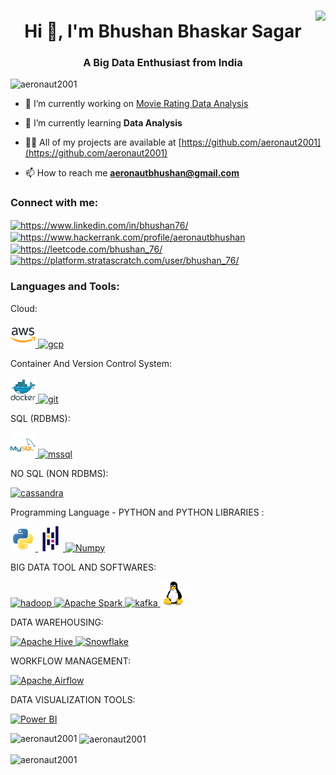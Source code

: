 
###

<img align="right" height="200" src="https://camo.githubusercontent.com/62da68eb62b1e5f175f7d1f0191dd89a653d7908feb22d37d4a0ab07365d6791/68747470733a2f2f6d656469612e67697068792e636f6d2f6d656469612f4d3967624264396e6244724f5475314d71782f67697068792e676966"  />






<h1 align="center">Hi 👋, I'm Bhushan Bhaskar Sagar</h1>
<h3 align="center">A Big Data Enthusiast from India</h3>

<p align="left"> <img src="https://komarev.com/ghpvc/?username=aeronaut2001&label=Profile%20views&color=0e75b6&style=flat" alt="aeronaut2001" /> </p>

- 🔭 I’m currently working on [Movie Rating Data Analysis](https://github.com/aeronaut2001/Movie-Rating-Analysis)

- 🌱 I’m currently learning **Data Analysis**

- 👨‍💻 All of my projects are available at [https://github.com/aeronaut2001](https://github.com/aeronaut2001)

- 📫 How to reach me **aeronautbhushan@gmail.com**

<h3 align="left">Connect with me:</h3>
<p align="left">
<a href="https://www.linkedin.com/in/bhushan76/" target="blank"><img align="center" src="https://raw.githubusercontent.com/rahuldkjain/github-profile-readme-generator/master/src/images/icons/Social/linked-in-alt.svg" alt="https://www.linkedin.com/in/bhushan76/" height="30" width="40" /></a>
<a href="https://www.hackerrank.com/https://www.hackerrank.com/profile/aeronautbhushan" target="blank"><img align="center" src="https://upload.wikimedia.org/wikipedia/commons/4/40/HackerRank_Icon-1000px.png" alt="https://www.hackerrank.com/profile/aeronautbhushan" height="30" width="40" /></a> 
<a href="https://www.leetcode.com/https://leetcode.com/bhushan_76/" target="blank"><img align="center" src="https://raw.githubusercontent.com/rahuldkjain/github-profile-readme-generator/master/src/images/icons/Social/leet-code.svg" alt="https://leetcode.com/bhushan_76/" height="30" width="40" /></a>
<a href="https://www.stratascratch.com/https://platform.stratascratch.com/user/bhushan_76" target="blank"><img align="center" src="https://avatars.githubusercontent.com/u/36822423?s=200&v=4" alt="https://platform.stratascratch.com/user/bhushan_76/" height="30" width="40" /></a>
</p>      
        
<h3 align="left">Languages and Tools:</h3>

<p align="left"> Cloud: </p>
<p align="left"> <a href="https://aws.amazon.com" target="_blank" rel="noreferrer"> <img src="https://raw.githubusercontent.com/devicons/devicon/master/icons/amazonwebservices/amazonwebservices-original-wordmark.svg" alt="aws" width="40" height="40"/> </a> 
 <a href="https://cloud.google.com" target="_blank" rel="noreferrer"> <img src="https://www.vectorlogo.zone/logos/google_cloud/google_cloud-icon.svg" alt="gcp" width="40" height="40"/> </a> </p>

<p align="left"> Container And Version Control System: </p>
  <a href="https://www.docker.com/" target="_blank" rel="noreferrer"> <img src="https://raw.githubusercontent.com/devicons/devicon/master/icons/docker/docker-original-wordmark.svg" alt="docker" width="40" height="40"/> </a> <a href="https://git-scm.com/" target="_blank" rel="noreferrer"> <img src="https://www.vectorlogo.zone/logos/git-scm/git-scm-icon.svg" alt="git" width="40" height="40"/> </a> </p>
      
<p align="left"> SQL (RDBMS): </p>
<a href="https://www.mysql.com/" target="_blank" rel="noreferrer"> <img src="https://raw.githubusercontent.com/devicons/devicon/master/icons/mysql/mysql-original-wordmark.svg" alt="mysql" width="40" height="40"/> </a> 
  <a href="https://www.microsoft.com/en-us/sql-server" target="_blank" rel="noreferrer"> <img src="https://www.svgrepo.com/show/303229/microsoft-sql-server-logo.svg" alt="mssql" width="40" height="40"/> </a> </p>

<p align="left"> NO SQL (NON RDBMS): </p>
  <a href="https://cassandra.apache.org/" target="_blank" rel="noreferrer"> <img src="https://www.vectorlogo.zone/logos/apache_cassandra/apache_cassandra-icon.svg" alt="cassandra" width="40" height="40"/> </a> </p>

<p align="left"> Programming Language - PYTHON and PYTHON LIBRARIES : </p>
    <a href="https://www.python.org" target="_blank" rel="noreferrer"> <img src="https://raw.githubusercontent.com/devicons/devicon/master/icons/python/python-original.svg" alt="python" width="40" height="40"/> </a> 
  <a href="https://pandas.pydata.org/" target="_blank" rel="noreferrer"> <img src="https://raw.githubusercontent.com/devicons/devicon/2ae2a900d2f041da66e950e4d48052658d850630/icons/pandas/pandas-original.svg" alt="pandas" width="40" height="40"/> </a> 
  <a href="https://www.Numpy.org" target="_blank" rel="noreferrer"> <img src="https://upload.wikimedia.org/wikipedia/commons/thumb/3/31/NumPy_logo_2020.svg/1280px-NumPy_logo_2020.svg.png" alt="Numpy" width="40" height="40"/> </a> </p>

<p align="left"> BIG DATA TOOL AND SOFTWARES: </p> 
  <a href="https://hadoop.apache.org/" target="_blank" rel="noreferrer"> <img src="https://www.vectorlogo.zone/logos/apache_hadoop/apache_hadoop-icon.svg" alt="hadoop" width="40" height="40"/> </a> 
<a href="https://spark.apache.org" target="_blank" rel="noreferrer"> <img src="https://upload.wikimedia.org/wikipedia/commons/f/f3/Apache_Spark_logo.svg" alt="Apache Spark" width="40" height="40"/> </a> 
  <a href="https://kafka.apache.org/" target="_blank" rel="noreferrer"> <img src="https://www.vectorlogo.zone/logos/apache_kafka/apache_kafka-icon.svg" alt="kafka" width="40" height="40"/> </a> 
  <a href="https://www.linux.org/" target="_blank" rel="noreferrer"> <img src="https://raw.githubusercontent.com/devicons/devicon/master/icons/linux/linux-original.svg" alt="linux" width="40" height="40"/> </a> </p>
  
<p align="left"> DATA WAREHOUSING: </p> 
<a href="https://hive.apache.org" target="_blank" rel="noreferrer"> <img src="https://upload.wikimedia.org/wikipedia/commons/b/bb/Apache_Hive_logo.svg" alt="Apache Hive" width="40" height="40"/> </a>
<a href="https://www.snowflake.com" target="_blank" rel="noreferrer"> <img src="https://upload.wikimedia.org/wikipedia/commons/f/ff/Snowflake_Logo.svg" alt="Snowflake" width="40" height="40"/> </a></p>

<p align="left"> WORKFLOW MANAGEMENT: </p> 
<a href="https://airflow.apache.org" target="_blank" rel="noreferrer"> <img src="https://upload.wikimedia.org/wikipedia/commons/d/de/AirflowLogo.png" alt="Apache Airflow" width="40" height="40"/> </a></p>

<p align="left"> DATA VISUALIZATION TOOLS: </p> 
<a href="https://powerbi.microsoft.com" target="_blank" rel="noreferrer"> <img src="https://upload.wikimedia.org/wikipedia/en/2/20/Power_BI_logo.svg" alt="Power BI" width="40" height="40"/> </a> </p>





<p><img align="left" src="https://github-readme-stats.vercel.app/api/top-langs?username=aeronaut2001&show_icons=true&locale=en&layout=compact" alt="aeronaut2001" /></p>

<p>&nbsp;<img align="center" src="https://github-readme-stats.vercel.app/api?username=aeronaut2001&show_icons=true&locale=en" alt="aeronaut2001" /></p>

<p><img align="center" src="https://github-readme-streak-stats.herokuapp.com/?user=aeronaut2001&" alt="aeronaut2001" /></p>
